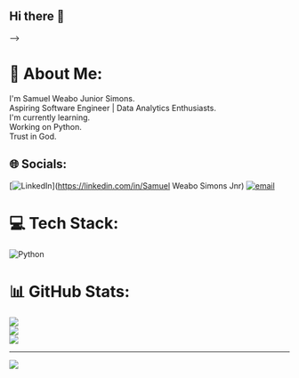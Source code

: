 ## Hi there 👋

-->
# 💫 About Me:
I'm Samuel Weabo Junior Simons.<br>Aspiring Software Engineer | Data Analytics Enthusiasts.<br>I'm currently learning.<br>Working on Python.<br>Trust in God.<br>


## 🌐 Socials:
[![LinkedIn](https://img.shields.io/badge/LinkedIn-%230077B5.svg?logo=linkedin&logoColor=white)](https://linkedin.com/in/Samuel Weabo Simons Jnr) [![email](https://img.shields.io/badge/Email-D14836?logo=gmail&logoColor=white)](mailto:swjsimons@st.ug.edu.gh) 

# 💻 Tech Stack:
![Python](https://img.shields.io/badge/python-3670A0?style=for-the-badge&logo=python&logoColor=ffdd54)
# 📊 GitHub Stats:
![](https://github-readme-stats.vercel.app/api?username=Simons990&theme=dark&hide_border=false&include_all_commits=false&count_private=false)<br/>
![](https://nirzak-streak-stats.vercel.app/?user=Simons990&theme=dark&hide_border=false)<br/>
![](https://github-readme-stats.vercel.app/api/top-langs/?username=Simons990&theme=dark&hide_border=false&include_all_commits=false&count_private=false&layout=compact)

---
[![](https://visitcount.itsvg.in/api?id=Simons990&icon=0&color=0)](https://visitcount.itsvg.in)

<!-- Proudly created with GPRM ( https://gprm.itsvg.in ) -->
